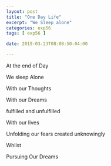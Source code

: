 ```yaml
---
layout: post
title: "One Day Life"
excerpt: "We Sleep alone"
categories: exp56
tags: [ exp56 ]

date: 2019-03-23T08:08:50-04:00

---
```



At the end of Day

We sleep Alone

With our Thoughts

With our Dreams

fulfilled and unfulfilled

With our lives

Unfolding our fears created unknowingly

Whilst

Pursuing Our Dreams  
